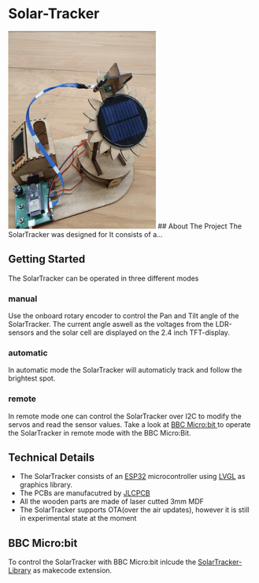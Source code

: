 # Solar-Tracker
<img src="https://github.com/samnied/Solar-Tracker/blob/main/SolarTracker_1.jpg" width="300"/>
<!-- ABOUT THE PROJECT -->
## About The Project
The SolarTracker was designed for
It consists of a...

<!-- GETTING STARTED -->
## Getting Started
The SolarTracker can be operated in three different modes
### manual
Use the onboard rotary encoder to control the Pan and Tilt angle of the SolarTracker.
The current angle aswell as the voltages from the LDR-sensors and the solar cell are displayed on the 2.4 inch TFT-display.
### automatic
In automatic mode the SolarTracker will automaticly track and follow the brightest spot.
### remote
In remote mode one can control the SolarTracker over I2C to modify the servos and read the sensor values.
Take a look at [BBC Micro:bit ](#bbc-microbit) to operate the SolarTracker in remote mode with the BBC Micro:Bit.
<!-- TECHNICAL DETAILS -->
## Technical Details
* The SolarTracker consists of an [ESP32](https://www.espressif.com/en/products/socs/esp32) microcontroller using [LVGL](https://lvgl.io/) as graphics library.
* The PCBs are manufacutred by [JLCPCB](https://jlcpcb.com/)
* All the wooden parts are made of laser cutted 3mm MDF
* The SolarTracker supports OTA(over the air updates), however it is still in experimental state at the moment

<!-- BBC MICROBIT -->
## BBC Micro:bit
To control the SolarTracker with BBC Micro:bit inlcude the [SolarTracker-Library](https://github.com/samnied/pxt-solarTracker) as makecode extension.

